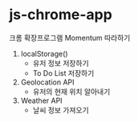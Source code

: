 # js-chrome-app
크롬 확장프로그램 Momentum 따라하기

1. localStorage()
    - 유저 정보 저장하기
    - To Do List 저장하기
2. Geolocation API
    - 유저의 현재 위치 알아내기
3. Weather API 
    - 날씨 정보 가져오기
